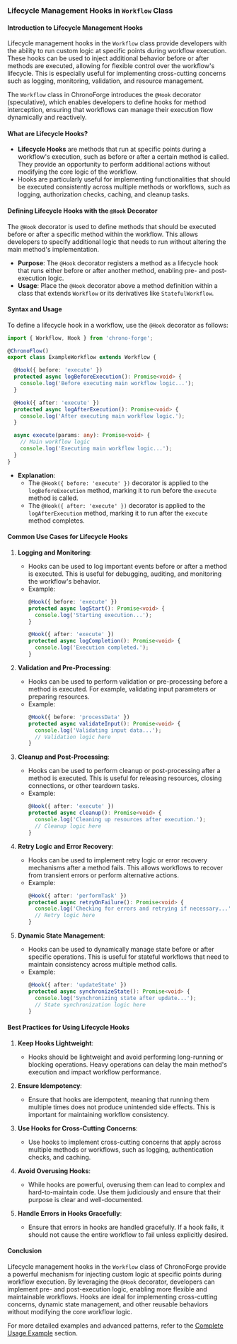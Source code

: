 ### **Lifecycle Management Hooks in `Workflow` Class**

#### **Introduction to Lifecycle Management Hooks**

Lifecycle management hooks in the `Workflow` class provide developers with the ability to run custom logic at specific points during workflow execution. These hooks can be used to inject additional behavior before or after methods are executed, allowing for flexible control over the workflow's lifecycle. This is especially useful for implementing cross-cutting concerns such as logging, monitoring, validation, and resource management.

The `Workflow` class in ChronoForge introduces the `@Hook` decorator (speculative), which enables developers to define hooks for method interception, ensuring that workflows can manage their execution flow dynamically and reactively.

#### **What are Lifecycle Hooks?**

- **Lifecycle Hooks** are methods that run at specific points during a workflow's execution, such as before or after a certain method is called. They provide an opportunity to perform additional actions without modifying the core logic of the workflow.
- Hooks are particularly useful for implementing functionalities that should be executed consistently across multiple methods or workflows, such as logging, authorization checks, caching, and cleanup tasks.

#### **Defining Lifecycle Hooks with the `@Hook` Decorator**

The `@Hook` decorator is used to define methods that should be executed before or after a specific method within the workflow. This allows developers to specify additional logic that needs to run without altering the main method's implementation.

- **Purpose**: The `@Hook` decorator registers a method as a lifecycle hook that runs either before or after another method, enabling pre- and post-execution logic.
- **Usage**: Place the `@Hook` decorator above a method definition within a class that extends `Workflow` or its derivatives like `StatefulWorkflow`.

#### **Syntax and Usage**

To define a lifecycle hook in a workflow, use the `@Hook` decorator as follows:

```typescript
import { Workflow, Hook } from 'chrono-forge';

@ChronoFlow()
export class ExampleWorkflow extends Workflow {

  @Hook({ before: 'execute' })
  protected async logBeforeExecution(): Promise<void> {
    console.log('Before executing main workflow logic...');
  }

  @Hook({ after: 'execute' })
  protected async logAfterExecution(): Promise<void> {
    console.log('After executing main workflow logic.');
  }

  async execute(params: any): Promise<void> {
    // Main workflow logic
    console.log('Executing main workflow logic...');
  }
}
```

- **Explanation**:
  - The `@Hook({ before: 'execute' })` decorator is applied to the `logBeforeExecution` method, marking it to run before the `execute` method is called.
  - The `@Hook({ after: 'execute' })` decorator is applied to the `logAfterExecution` method, marking it to run after the `execute` method completes.

#### **Common Use Cases for Lifecycle Hooks**

1. **Logging and Monitoring**:
   - Hooks can be used to log important events before or after a method is executed. This is useful for debugging, auditing, and monitoring the workflow's behavior.
   - Example:
     ```typescript
     @Hook({ before: 'execute' })
     protected async logStart(): Promise<void> {
       console.log('Starting execution...');
     }

     @Hook({ after: 'execute' })
     protected async logCompletion(): Promise<void> {
       console.log('Execution completed.');
     }
     ```

2. **Validation and Pre-Processing**:
   - Hooks can be used to perform validation or pre-processing before a method is executed. For example, validating input parameters or preparing resources.
   - Example:
     ```typescript
     @Hook({ before: 'processData' })
     protected async validateInput(): Promise<void> {
       console.log('Validating input data...');
       // Validation logic here
     }
     ```

3. **Cleanup and Post-Processing**:
   - Hooks can be used to perform cleanup or post-processing after a method is executed. This is useful for releasing resources, closing connections, or other teardown tasks.
   - Example:
     ```typescript
     @Hook({ after: 'execute' })
     protected async cleanup(): Promise<void> {
       console.log('Cleaning up resources after execution.');
       // Cleanup logic here
     }
     ```

4. **Retry Logic and Error Recovery**:
   - Hooks can be used to implement retry logic or error recovery mechanisms after a method fails. This allows workflows to recover from transient errors or perform alternative actions.
   - Example:
     ```typescript
     @Hook({ after: 'performTask' })
     protected async retryOnFailure(): Promise<void> {
       console.log('Checking for errors and retrying if necessary...');
       // Retry logic here
     }
     ```

5. **Dynamic State Management**:
   - Hooks can be used to dynamically manage state before or after specific operations. This is useful for stateful workflows that need to maintain consistency across multiple method calls.
   - Example:
     ```typescript
     @Hook({ after: 'updateState' })
     protected async synchronizeState(): Promise<void> {
       console.log('Synchronizing state after update...');
       // State synchronization logic here
     }
     ```

#### **Best Practices for Using Lifecycle Hooks**

1. **Keep Hooks Lightweight**:
   - Hooks should be lightweight and avoid performing long-running or blocking operations. Heavy operations can delay the main method's execution and impact workflow performance.

2. **Ensure Idempotency**:
   - Ensure that hooks are idempotent, meaning that running them multiple times does not produce unintended side effects. This is important for maintaining workflow consistency.

3. **Use Hooks for Cross-Cutting Concerns**:
   - Use hooks to implement cross-cutting concerns that apply across multiple methods or workflows, such as logging, authentication checks, and caching.

4. **Avoid Overusing Hooks**:
   - While hooks are powerful, overusing them can lead to complex and hard-to-maintain code. Use them judiciously and ensure that their purpose is clear and well-documented.

5. **Handle Errors in Hooks Gracefully**:
   - Ensure that errors in hooks are handled gracefully. If a hook fails, it should not cause the entire workflow to fail unless explicitly desired.

#### **Conclusion**

Lifecycle management hooks in the `Workflow` class of ChronoForge provide a powerful mechanism for injecting custom logic at specific points during workflow execution. By leveraging the `@Hook` decorator, developers can implement pre- and post-execution logic, enabling more flexible and maintainable workflows. Hooks are ideal for implementing cross-cutting concerns, dynamic state management, and other reusable behaviors without modifying the core workflow logic.

For more detailed examples and advanced patterns, refer to the [Complete Usage Example](./complete_example.md) section.